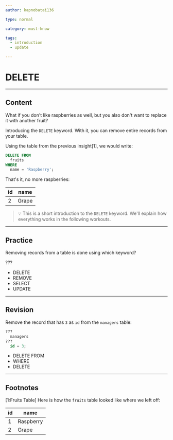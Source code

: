 ```yaml
---
author: kapnobatai136

type: normal

category: must-know

tags:
  - introduction
  - update

---
```


# DELETE

---

## Content

What if you don't like raspberries as well, but you also don't want to replace it with another fruit?

Introducing the `DELETE` keyword. With it, you can remove entire records from your table.

Using the table from the previous insight[1], we would write:

```sql
DELETE FROM 
  fruits
WHERE 
  name = 'Raspberry';
```

That's it, no more raspberries:

| id | name  |
|----|-------|
| 2  | Grape |

> 💡 This is a short introduction to the `DELETE` keyword. We'll explain how everything works in the following workouts.

---

## Practice

Removing records from a table is done using which keyword?

???

- DELETE
- REMOVE
- SELECT
- UPDATE

---

## Revision

Remove the record that has `3` as `id` from the `managers` table:

```sql
??? 
  managers
??? 
  id = 3;
```

- DELETE FROM
- WHERE
- DELETE

---

## Footnotes

[1:Fruits Table]
Here is how the `fruits` table looked like where we left off:

| id | name      |
|----|-----------|
| 1  | Raspberry |
| 2  | Grape     |
